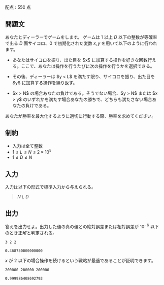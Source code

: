 配点 : $550$ 点

## 問題文

あなたとディーラーでゲームをします。
ゲームは $1$ 以上 $D$ 以下の整数が等確率で出る $D$ 面サイコロ、$0$ で初期化された変数 $x,y$ を用いて以下のように行われます。

- <p>あなたはサイコロを振り、出た目を $x$ に加算する操作を好きな回数行える。ここで、あなたは操作を行うたびに次の操作を行うかを選択できる。</p>
- <p>その後、ディーラーは $y &lt; L$ を満たす限り、サイコロを振り、出た目を $y$ に加算する操作を繰り返す。</p>
- <p>$x &gt; N$ の場合あなたの負けである。そうでない場合、$y &gt; N$ または $x &gt; y$ のいずれかを満たす場合あなたの勝ちで、どちらも満たさない場合あなたの負けである。</p>

あなたが勝率を最大化するように適切に行動する際、勝率を求めてください。

## 制約

- 入力は全て整数
- $1\leq L\leq N\leq 2\times 10^5$
- $1\leq D \leq N$

## 入力

入力は以下の形式で標準入力から与えられる。

> $N$ $L$ $D$

## 出力

答えを出力せよ。出力した値の真の値との絶対誤差または相対誤差が $10^{-6}$ 以下のとき正解と判定される。

```input1
3 2 2
```

```output1
0.468750000000000
```

$x$ が $2$ 以下の場合操作を続けるという戦略が最適であることが証明できます。

```input2
200000 200000 200000
```

```output2
0.999986408692793
```
